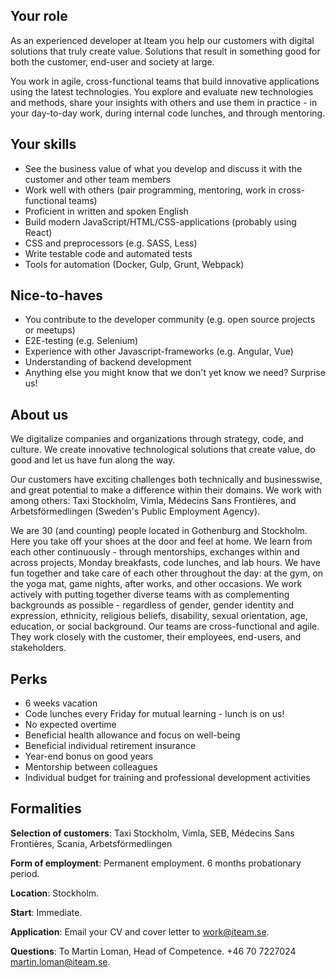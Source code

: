 ## Your role
As an experienced developer at Iteam you help our customers with digital solutions that truly create value. Solutions that result in something good for both the customer, end-user and society at large.

You work in agile, cross-functional teams that build innovative applications using the latest technologies. You explore and evaluate new technologies and methods, share your insights with others and use them in practice - in your day-to-day work, during internal code lunches, and through mentoring.

## Your skills
* See the business value of what you develop and discuss it with the customer and other team members
* Work well with others (pair programming, mentoring, work in cross-functional teams)
* Proficient in written and spoken English
* Build modern JavaScript/HTML/CSS-applications (probably using React)
* CSS and preprocessors (e.g. SASS, Less)
* Write testable code and automated tests
* Tools for automation (Docker, Gulp, Grunt, Webpack)


## Nice-to-haves
* You contribute to the developer community (e.g. open source projects or meetups)
* E2E-testing (e.g. Selenium)
* Experience with other Javascript-frameworks (e.g. Angular, Vue)
* Understanding of backend development
* Anything else you might know that we don't yet know we need? Surprise us!


## About us
We digitalize companies and organizations through strategy, code, and culture. We create innovative technological solutions that create value, do good and let us have fun along the way.

Our customers have exciting challenges both technically and businesswise, and great potential to make a difference within their domains. We work with among others: Taxi Stockholm, Vimla, Médecins Sans Frontières, and Arbetsförmedlingen (Sweden's Public Employment Agency).

We are 30 (and counting) people located in Gothenburg and Stockholm. Here you take off your shoes at the door and feel at home. We learn from each other continuously - through mentorships, exchanges within and across projects, Monday breakfasts, code lunches, and lab hours. We have fun together and take care of each other throughout the day: at the gym, on the yoga mat, game nights, after works, and other occasions. We work actively with putting together diverse teams with as complementing backgrounds as possible - regardless of gender, gender identity and expression, ethnicity, religious beliefs, disability, sexual orientation, age, education, or social background. Our teams are cross-functional and agile. They work closely with the customer, their employees, end-users, and stakeholders.


## Perks
* 6 weeks vacation
* Code lunches every Friday for mutual learning - lunch is on us!
* No expected overtime
* Beneficial health allowance and focus on well-being
* Beneficial individual retirement insurance
* Year-end bonus on good years
* Mentorship between colleagues
* Individual budget for training and professional development activities


## Formalities

**Selection of customers**: Taxi Stockholm, Vimla, SEB, Médecins Sans Frontières, Scania, Arbetsförmedlingen

**Form of employment**: Permanent employment. 6 months probationary period.

**Location**: Stockholm.

**Start**: Immediate.

**Application**: Email your CV and cover letter to [work@iteam.se](mailto:work@iteam.se).

**Questions**: To Martin Loman, Head of Competence. +46 70 7227024 [martin.loman@iteam.se](mailto:martin.loman@iteam.se).
